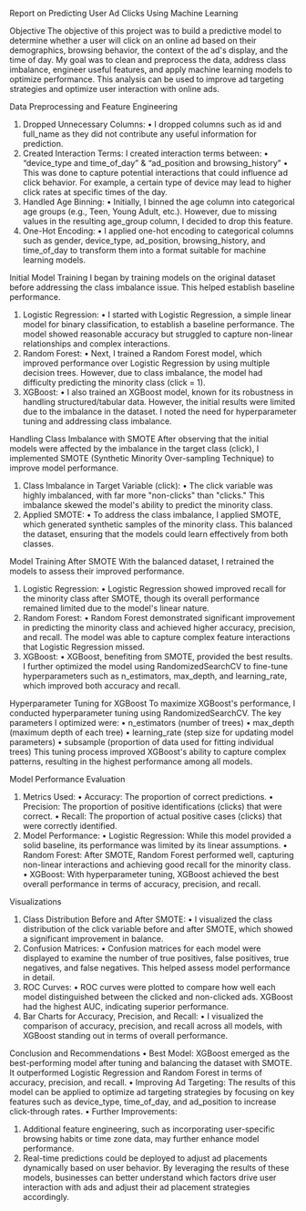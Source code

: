 Report on Predicting User Ad Clicks Using Machine Learning

Objective
The objective of this project was to build a predictive model to determine whether a user will click on an online ad based on their demographics, browsing behavior, the context of the ad's display, and the time of day. My goal was to clean and preprocess the data, address class imbalance, engineer useful features, and apply machine learning models to optimize performance. This analysis can be used to improve ad targeting strategies and optimize user interaction with online ads.

Data Preprocessing and Feature Engineering
1.	Dropped Unnecessary Columns:
•	I dropped columns such as id and full_name as they did not contribute any useful information for prediction.
2.	Created Interaction Terms:
I created interaction terms between:
•	“device_type and time_of_day” & “ad_position and browsing_history”
•	This was done to capture potential interactions that could influence ad click behavior. For example, a certain type of device may lead to higher click rates at specific times of the day.
3.	Handled Age Binning:
•	Initially, I binned the age column into categorical age groups (e.g., Teen, Young Adult, etc.). However, due to missing values in the resulting age_group column, I decided to drop this feature.
4.	One-Hot Encoding:
•	I applied one-hot encoding to categorical columns such as gender, device_type, ad_position, browsing_history, and time_of_day to transform them into a format suitable for machine learning models.

Initial Model Training
I began by training models on the original dataset before addressing the class imbalance issue. This helped establish baseline performance.
1.	Logistic Regression:
•	I started with Logistic Regression, a simple linear model for binary classification, to establish a baseline performance. The model showed reasonable accuracy but struggled to capture non-linear relationships and complex interactions.
2.	Random Forest:
•	Next, I trained a Random Forest model, which improved performance over Logistic Regression by using multiple decision trees. However, due to class imbalance, the model had difficulty predicting the minority class (click = 1).
3.	XGBoost:
•	I also trained an XGBoost model, known for its robustness in handling structured/tabular data. However, the initial results were limited due to the imbalance in the dataset. I noted the need for hyperparameter tuning and addressing class imbalance.

Handling Class Imbalance with SMOTE
After observing that the initial models were affected by the imbalance in the target class (click), I implemented SMOTE (Synthetic Minority Over-sampling Technique) to improve model performance.
1.	Class Imbalance in Target Variable (click):
•	The click variable was highly imbalanced, with far more "non-clicks" than "clicks." This imbalance skewed the model's ability to predict the minority class.
2.	Applied SMOTE:
•	To address the class imbalance, I applied SMOTE, which generated synthetic samples of the minority class. This balanced the dataset, ensuring that the models could learn effectively from both classes.

Model Training After SMOTE
With the balanced dataset, I retrained the models to assess their improved performance.
1.	Logistic Regression:
•	Logistic Regression showed improved recall for the minority class after SMOTE, though its overall performance remained limited due to the model's linear nature.
2.	Random Forest:
•	Random Forest demonstrated significant improvement in predicting the minority class and achieved higher accuracy, precision, and recall. The model was able to capture complex feature interactions that Logistic Regression missed.
3.	XGBoost:
•	XGBoost, benefiting from SMOTE, provided the best results. I further optimized the model using RandomizedSearchCV to fine-tune hyperparameters such as n_estimators, max_depth, and learning_rate, which improved both accuracy and recall.

Hyperparameter Tuning for XGBoost
To maximize XGBoost's performance, I conducted hyperparameter tuning using RandomizedSearchCV. The key parameters I optimized were:
•	n_estimators (number of trees)
•	max_depth (maximum depth of each tree)
•	learning_rate (step size for updating model parameters)
•	subsample (proportion of data used for fitting individual trees)
This tuning process improved XGBoost's ability to capture complex patterns, resulting in the highest performance among all models.

Model Performance Evaluation
1.	Metrics Used:
•	Accuracy: The proportion of correct predictions.
•	Precision: The proportion of positive identifications (clicks) that were correct.
•	Recall: The proportion of actual positive cases (clicks) that were correctly identified.
2.	Model Performance:
•	Logistic Regression: While this model provided a solid baseline, its performance was limited by its linear assumptions.
•	Random Forest: After SMOTE, Random Forest performed well, capturing non-linear interactions and achieving good recall for the minority class.
•	XGBoost: With hyperparameter tuning, XGBoost achieved the best overall performance in terms of accuracy, precision, and recall.

Visualizations
1.	Class Distribution Before and After SMOTE:
•	I visualized the class distribution of the click variable before and after SMOTE, which showed a significant improvement in balance.
2.	Confusion Matrices:
•	Confusion matrices for each model were displayed to examine the number of true positives, false positives, true negatives, and false negatives. This helped assess model performance in detail.
3.	ROC Curves:
•	ROC curves were plotted to compare how well each model distinguished between the clicked and non-clicked ads. XGBoost had the highest AUC, indicating superior performance.
4.	Bar Charts for Accuracy, Precision, and Recall:
•	I visualized the comparison of accuracy, precision, and recall across all models, with XGBoost standing out in terms of overall performance.

Conclusion and Recommendations
•	Best Model: XGBoost emerged as the best-performing model after tuning and balancing the dataset with SMOTE. It outperformed Logistic Regression and Random Forest in terms of accuracy, precision, and recall.
•	Improving Ad Targeting: The results of this model can be applied to optimize ad targeting strategies by focusing on key features such as device_type, time_of_day, and ad_position to increase click-through rates.
•	Further Improvements:
1.	Additional feature engineering, such as incorporating user-specific browsing habits or time zone data, may further enhance model performance.
2.	Real-time predictions could be deployed to adjust ad placements dynamically based on user behavior.
By leveraging the results of these models, businesses can better understand which factors drive user interaction with ads and adjust their ad placement strategies accordingly.

